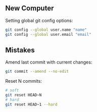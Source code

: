 ## New Computer

Setting global git config options:

```sh
git config --global user.name "name"
git config --global user.email "email"
```


## Mistakes

Amend last commit with current changes:

```sh
git commit --amend --no-edit
```

Reset N commits:

```sh
# soft
git reset HEAD~N
# hard
git reset HEAD~1 --hard
```

